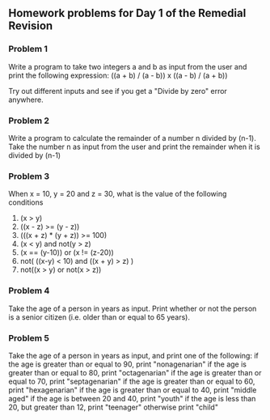 ## Homework problems for Day 1 of the Remedial Revision

### Problem 1
Write a program to take two integers a and b as input from the user and print the following expression:
((a + b) / (a - b)) x ((a - b) / (a + b))

Try out different inputs and see if you get a "Divide by zero" error anywhere.


### Problem 2
Write a program to calculate the remainder of a number n divided by (n-1). Take the number n as input from the user and print the remainder when it is divided by (n-1)


### Problem 3
When x = 10, y = 20 and z = 30, what is the value of the following conditions

1. (x > y)
2. ((x - z) >= (y - z))
3. (((x + z) * (y + z)) >= 100)
4. (x < y) and not(y > z)
5. (x == (y-10)) or (x != (z-20))
6. not( ((x-y) < 10) and ((x + y) > z) )
7. not((x > y) or not(x > z))


### Problem 4
Take the age of a person in years as input. Print whether or not the person is a senior citizen (i.e. older than or equal to 65 years).


### Problem 5
Take the age of a person in years as input, and print one of the following:
if the age is greater than or equal to 90, print "nonagenarian"
if the age is greater than or equal to 80, print "octagenarian"
if the age is greater than or equal to 70, print "septagenarian"
if the age is greater than or equal to 60, print "hexagenarian"
if the age is greater than or equal to 40, print "middle aged"
if the age is between 20 and 40, print "youth"
if the age is less than 20, but greater than 12, print "teenager"
otherwise print "child"

